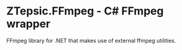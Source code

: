 # ZTepsic.FFmpeg - C# FFmpeg wrapper

FFmpeg library for .NET that makes use of external ffmpeg utilities.
